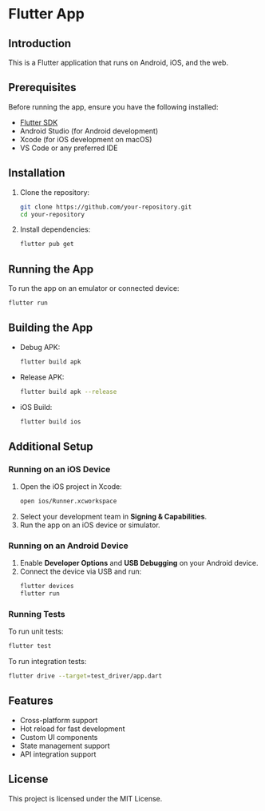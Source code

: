 # Flutter App

## Introduction
This is a Flutter application that runs on Android, iOS, and the web.

## Prerequisites
Before running the app, ensure you have the following installed:
- [Flutter SDK](https://flutter.dev/docs/get-started/install)
- Android Studio (for Android development)
- Xcode (for iOS development on macOS)
- VS Code or any preferred IDE

## Installation
1. Clone the repository:
   ```sh
   git clone https://github.com/your-repository.git
   cd your-repository
   ```
2. Install dependencies:
   ```sh
   flutter pub get
   ```

## Running the App
To run the app on an emulator or connected device:
```sh
flutter run
```

## Building the App
- Debug APK:
  ```sh
  flutter build apk
  ```
- Release APK:
  ```sh
  flutter build apk --release
  ```
- iOS Build:
  ```sh
  flutter build ios
  ```

## Additional Setup
### Running on an iOS Device
1. Open the iOS project in Xcode:
   ```sh
   open ios/Runner.xcworkspace
   ```
2. Select your development team in **Signing & Capabilities**.
3. Run the app on an iOS device or simulator.

### Running on an Android Device
1. Enable **Developer Options** and **USB Debugging** on your Android device.
2. Connect the device via USB and run:
   ```sh
   flutter devices
   flutter run
   ```

### Running Tests
To run unit tests:
```sh
flutter test
```

To run integration tests:
```sh
flutter drive --target=test_driver/app.dart
```

## Features
- Cross-platform support
- Hot reload for fast development
- Custom UI components
- State management support
- API integration support

## License
This project is licensed under the MIT License.
